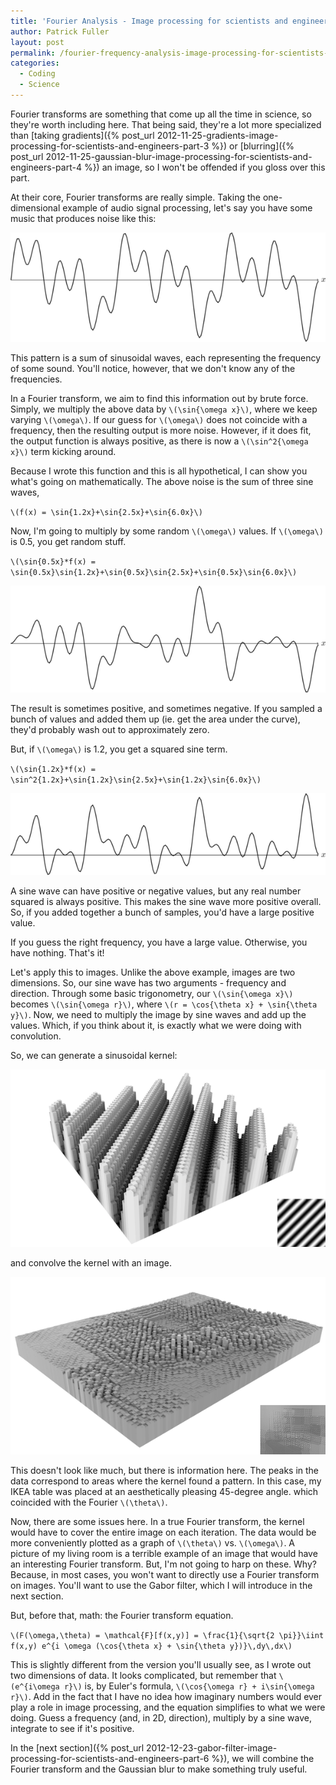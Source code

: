 ```yaml
---
title: 'Fourier Analysis - Image processing for scientists and engineers, Part 5'
author: Patrick Fuller
layout: post
permalink: /fourier-frequency-analysis-image-processing-for-scientists-and-engineers-part-5/
categories:
  - Coding
  - Science
---
```

Fourier transforms are something that come up all the time in science, so they're
worth including here. That being said, they're a lot more specialized than
[taking gradients]({% post_url 2012-11-25-gradients-image-processing-for-scientists-and-engineers-part-3 %})
or [blurring]({% post_url 2012-11-25-gaussian-blur-image-processing-for-scientists-and-engineers-part-4 %})
an image, so I won't be offended if you gloss over this part.

At their core, Fourier transforms are really simple. Taking the one-dimensional
example of audio signal processing, let's say you have some music that produces
noise like this:

![](/img/sinusoid_raw.png)

This pattern is a sum of sinusoidal waves, each representing the frequency of
some sound. You'll notice, however, that we don't know any of the frequencies.

In a Fourier transform, we aim to find this information out by brute force. Simply,
we multiply the above data by `\(\sin{\omega x}\)`, where we keep varying `\(\omega\)`.
If our guess for `\(\omega\)` does not coincide with a frequency, then the resulting
output is more noise. However, if it does fit, the output function is always positive,
as there is now a `\(\sin^2{\omega x}\)` term kicking around.

Because I wrote this function and this is all hypothetical, I can show you what's
going on mathematically. The above noise is the sum of three sine waves,

`\(f(x) = \sin{1.2x}+\sin{2.5x}+\sin{6.0x}\)`

Now, I'm going to multiply by some random `\(\omega\)` values. If `\(\omega\)`
is 0.5, you get random stuff.

`\(\sin{0.5x}*f(x) = \sin{0.5x}\sin{1.2x}+\sin{0.5x}\sin{2.5x}+\sin{0.5x}\sin{6.0x}\)`

![](/img/sinusoid_out_of_phase.png)

The result is sometimes positive, and sometimes negative. If you sampled a bunch
of values and added them up (ie. get the area under the curve), they'd probably
wash out to approximately zero.

But, if `\(\omega\)` is 1.2, you get a squared sine term.

`\(\sin{1.2x}*f(x) = \sin^2{1.2x}+\sin{1.2x}\sin{2.5x}+\sin{1.2x}\sin{6.0x}\)`

![](/img/sinusoid_in_phase.png)

A sine wave can have positive or negative values, but any real number squared
is always positive. This makes the sine wave more positive overall. So, if you
added together a bunch of samples, you'd have a large positive value.

If you guess the right frequency, you have a large value. Otherwise, you have
nothing. That's it!

Let's apply this to images. Unlike the above example, images are two dimensions.
So, our sine wave has two arguments - frequency and direction. Through some basic
trigonometry, our `\(\sin{\omega x}\)` becomes `\(\sin{\omega r}\)`, where
`\(r = \cos{\theta x} + \sin{\theta y}\)`. Now, we need to multiply the image
by sine waves and add up the values. Which, if you think about it, is exactly
what we were doing with convolution.

So, we can generate a sinusoidal kernel:

![](/img/fourier_kernel.png)

and convolve the kernel with an image.

![](/img/fourier_room.png)

This doesn't look like much, but there is information here. The peaks in the data
correspond to areas where the kernel found a pattern. In this case, my IKEA table
was placed at an aesthetically pleasing 45-degree angle. which coincided with the
Fourier `\(\theta\)`.

Now, there are some issues here. In a true Fourier transform, the kernel would
have to cover the entire image on each iteration. The data would be more conveniently
plotted as a graph of `\(\theta\)` vs. `\(\omega\)`. A picture of my living room
is a terrible example of an image that would have an interesting Fourier transform.
But, I'm not going to harp on these. Why? Because, in most cases, you won't want
to directly use a Fourier transform on images. You'll want to use the Gabor filter,
which I will introduce in the next section.

But, before that, math: the Fourier transform equation.

`\(F(\omega,\theta) = \mathcal{F}[f(x,y)] = \frac{1}{\sqrt{2 \pi}}\iint f(x,y) e^{i \omega (\cos{\theta x} + \sin{\theta y})}\,dy\,dx\)`

This is slightly different from the version you'll usually see, as I wrote out
two dimensions of data. It looks complicated, but remember that `\(e^{i\omega r}\)`
is, by Euler's formula, `\(\cos{\omega r} + i\sin{\omega r}\)`. Add in the fact
that I have no idea how imaginary numbers would ever play a role in image
processing, and the equation simplifies to what we were doing. Guess a frequency
(and, in 2D, direction), multiply by a sine wave, integrate to see if it's positive.

In the [next section]({% post_url 2012-12-23-gabor-filter-image-processing-for-scientists-and-engineers-part-6 %}),
we will combine the Fourier transform and the Gaussian blur to make something
truly useful.
